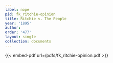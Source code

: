 ```yaml
---
label: nope
pid: fk_ritchie-opinion
title: Ritchie v. The People
year: '1895'
author:
order: '477'
layout: single
collection: documents
---
```



{{< embed-pdf url=/pdfs/fk_ritchie-opinion.pdf >}}